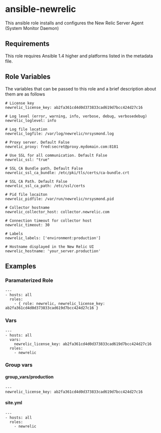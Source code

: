 # ansible-newrelic

This ansible role installs and configures the New Relic Server Agent (System Monitor Daemon)

## Requirements

This role requires Ansible 1.4 higher and platforms listed in the metadata file.

## Role Variables

The variables that can be passed to this role and a brief description about them are as follows

    # License key
    newrelic_license_key: ab2fa361cd4d0d373833cad619d7bcc424d27c16

    # Log level (error, warning, info, verbose, debug, verbosedebug)
    newrelic_loglevel: info

    # Log file location
    newrelic_logfile: /var/log/newrelic/nrsysmond.log

    # Proxy server. Default False
    newrelic_proxy: fred:secret@proxy.mydomain.com:8181

    # Use SSL for all communication. Default False
    newrelic_ssl: "true"

    # SSL CA Bundle path. Default False
    newrelic_ssl_ca_bundle: /etc/pki/tls/certs/ca-bundle.crt

    # SSL CA Path. Default False
    newrelic_ssl_ca_path: /etc/ssl/certs

    # Pid file locaiton
    newrelic_pidfile: /var/run/newrelic/nrsysmond.pid

    # Collector hostname
    newrelic_collector_host: collector.newrelic.com

    # Connection timeout for collector host
    newrelic_timeout: 30

    # Labels
    newrelic_labels: ['environment:production']

    # Hostname displayed in the New Relic UI
    newrelic_hostname: 'your_server.production'

## Examples

### Paramaterized Role

    ---
    - hosts: all
      roles:
        - { role: newrelic, newrelic_license_key: ab2fa361cd4d0d373833cad619d7bcc424d27c16 }

### Vars

    ---
    - hosts: all
      vars:
        newrelic_license_key: ab2fa361cd4d0d373833cad619d7bcc424d27c16
      roles:
        - newrelic

### Group vars

#### group_vars/production

    ---
    newrelic_license_key: ab2fa361cd4d0d373833cad619d7bcc424d27c16

#### site.yml

    ---
    - hosts: all
      roles:
        - newrelic
